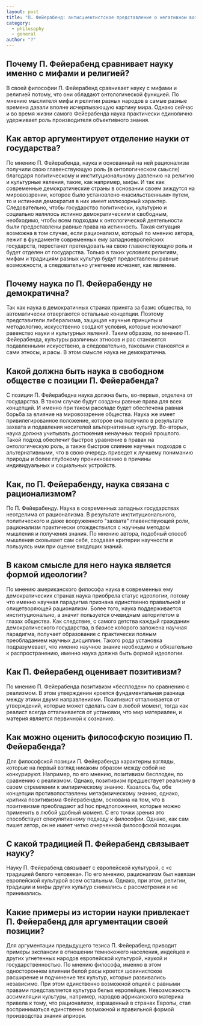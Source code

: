 ```yaml
---
layout: post
title: "П. Фейерабенд: антисциентистское представление о негативном воздействии науки как социокультурной силы"
category:
  - philosophy
  - general
author: "?"
---
```


## Почему П. Фейерабенд сравнивает науку именно с мифами и религией?
В своей философии П. Фейерабенд сравнивает науку с мифами и религией потому, что они обладают онтологической функцией. По мнению мыслителя мифы и религии разных народов в самые разные времена давали вполне исчерпывающую картину мира. Однако сейчас и во время жизни самого Фейерабенда наука практически единолично удерживает роль производителя объективного знания.

## Как автор аргументирует отделение науки от государства?
По мнению П. Фейерабенда, наука и основанный на ней рационализм получили свою главенствующую роль (в онтологическом смысле) благодаря политическому и институциональному давлению на религию и культурные явления, такие, как например, мифы. И так как современные демократические страны в основании своем зиждутся на мировоззрении, которое было установлено «насильственным» путем, то и истинная демократия в них имеет иллюзорный характер. Следовательно, чтобы государство политически, культурно и социально являлось истинно демократическим и свободным, необходимо, чтобы всем подходам к онтологической деятельности были предоставлены равные права на истинность. Такая ситуация возможна в том случае, если рационализм, который по мнению автора, лежит в фундаменте современных ему западноевропейских государств, перестанет претендовать на свою главенствующую роль и будет отделен от государства. Только в таких условиях религиям, мифам и традициям разных культур будут предоставлены равные возможности, а следовательно угнетение исчезнет, как явление.

## Почему наука по П. Фейерабенду не демократична?
Так как наука в демократичных странах принята за базис общества, то автоматически отвергаются остальные концепции. Поэтому представители либерализма, защищая научные принципы и методологию, искусственно создают условия, которые исключают равенство науки и культурных явлений. Таким образом, по мнению П. Фейерабенда, культуры различных этносов и рас становятся подавленными искусствено, а следовательно, таковыми становятся и сами этносы, и расы. В этом смысле наука не демократична.

## Какой должна быть наука в свободном обществе с позиции П. Фейерабенда?
С позиции П. Фейерабедна наука должна быть, во-первых, отделена от государства. В таком случае будут созданы равные права для всех концепций. И именно при таком раскладе будет обеспечена равная борьба за влияние на мировоззрение общества. Наука же имеет привилегированное положение, которое она получило в результате захвата и подавления носителей альтернативных культур. Во-вторых, наука должна учитывать достижения ненаучных теорий прошлого. Такой подход обеспечит быстрое уравнение в правах на онтологическую роль, а также быстрое слияние научных подходов с альтернативными, что в свою очередь приведет к лучшему пониманию природы и более глубокому проникновению в причины индивидуальных и социальных устройств.

## Как, по П. Фейерабенду, наука связана с рационализмом?
По П. Фейерабенду. Наука в современных западных государствах неотделима от рационализма. В результате институционального, политического и даже вооруженного "захвата" главенствующей роли, рационализм практически отождествился с научным методом мышления и получения знания. По мнению автора, подобный способ мышления сковывает сам себя, создавая критерии научности и пользуясь ими при оценке входящих знаний. 

## В каком смысле для него наука является формой идеологии?
По мнению американского философа наука в современных ему демократических странах наука приобрела статус идеологии, потому что именно научная парадигма признана единственно правильной и олицетворяющей рационализм. Более того, наука поддерживается институционально, а значит пользуется очевидным авторитетом в глазах общества. Как следствие, с самого детства каждый гражданин демократического государства, в базисе которого заложена научная парадигма, получает образование с практически полным преобладанием научных дисциплин. Такого рода установка подразумевает, что именно научное знание необходимо и обязательно к распространению, именно наука должна быть формой идеологии.

## Как П. Фейерабенд оценивает позитивизм?
По мнению П. Фейерабенда позитивизм «бесплоден» по сравнению с реализмом. В этом утверждении кроется фундаментальная разница между этими двумя направлениями. Позитивист отталкивается от утверждений, которые может сделать сам в любой момент, тогда как реалист всегда отталкивается от установки, что мир материален, и материя является первичной к сознанию.

## Как можно оценить философскую позицию П. Фейерабенда?
Для философской позиции П. Фейерабенда характерны взгляды, которые на первый взгляд никаким образом между собой не конкурируют. Например, по его мнению, позитивизм бесплоден, по сравнению с реализмом. Однако, позитивизм предшествует реализму в своем стремлении к эмпирическому знанию. Казалось бы, обе концепции противопоставлены метафизическому знанию, однако, критика позитивизма Фейерабендом, основана на том, что в позитивизме преобладают ad hoc предположения, которые можно применить в любой удобный момент. С его точки зрения это способствует спекулятивному подходу к философии.  Однако, как сам пишет автор, он не имеет четко очерченной философской позиции.

## С какой традицией П. Фейерабенд связывает науку?
Науку П. Фейерабенд связывает с европейской культурой, с «с традицией белого человека». По его мнению, рационализм был навязан европейской культурой всем остальным. Однако, при этом, религии, традиции и мифы других культур снимались с рассмотрения и не принимались.

## Какие примеры из истории науки привлекает П. Фейерабенд для аргументации своей позиции?
Для аргументации предыдущего тезиса П. Фейерабенд приводит примеры экспансии в отношении темнокожего населения, индейцев и других угнетенных народов европейской культурой, наукой и государственностью. По мнению философа, именно в этом одностороннем влиянии белой расы кроется шовинистское расширение и подчинение тех культур, которые развивались независимо. При этом единственно возможной опцией с равными правами представляется культура белых европейцев. Невозможность ассимиляции культуры, например, народов африканского материка привела к тому, что рационализм, взращенный в странах Европы, стал восприниматься единственно возможной и правильной формой производства знания априори.
